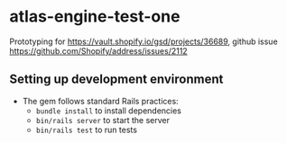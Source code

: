 # atlas-engine-test-one

Prototyping for https://vault.shopify.io/gsd/projects/36689, github issue https://github.com/Shopify/address/issues/2112

## Setting up development environment

* The gem follows standard Rails practices:
  * `bundle install` to install dependencies
  * `bin/rails server` to start the server
  * `bin/rails test` to run tests
